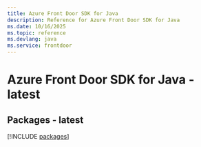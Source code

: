 ```yaml
---
title: Azure Front Door SDK for Java
description: Reference for Azure Front Door SDK for Java
ms.date: 10/16/2025
ms.topic: reference
ms.devlang: java
ms.service: frontdoor
---
```

# Azure Front Door SDK for Java - latest
## Packages - latest
[!INCLUDE [packages](front-door-index.md)]